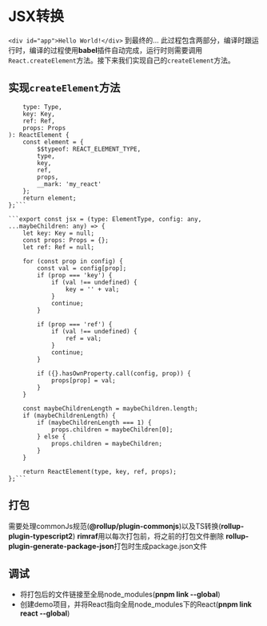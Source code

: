 # JSX转换

`<div id="app">Hello World!</div>` 到最终的...
此过程包含两部分，编译时跟运行时，编译的过程使用**babel**插件自动完成，运行时则需要调用`React.createElement`方法。接下来我们实现自己的`createElement`方法。

## 实现`createElement`方法

````const ReactElement = function (
	type: Type,
	key: Key,
	ref: Ref,
	props: Props
): ReactElement {
	const element = {
		$$typeof: REACT_ELEMENT_TYPE,
		type,
		key,
		ref,
		props,
		__mark: 'my_react'
	};
	return element;
};```

```export const jsx = (type: ElementType, config: any, ...maybeChildren: any) => {
	let key: Key = null;
	const props: Props = {};
	let ref: Ref = null;

	for (const prop in config) {
		const val = config[prop];
		if (prop === 'key') {
			if (val !== undefined) {
				key = '' + val;
			}
			continue;
		}

		if (prop === 'ref') {
			if (val !== undefined) {
				ref = val;
			}
			continue;
		}

		if ({}.hasOwnProperty.call(config, prop)) {
			props[prop] = val;
		}
	}

	const maybeChildrenLength = maybeChildren.length;
	if (maybeChildrenLength) {
		if (maybeChildrenLength === 1) {
			props.children = maybeChildren[0];
		} else {
			props.children = maybeChildren;
		}
	}

	return ReactElement(type, key, ref, props);
};```

````

## 打包

需要处理commonJs规范(**@rollup/plugin-commonjs**)以及TS转换(**rollup-plugin-typescript2**)
**rimraf**用以每次打包前，将之前的打包文件删除
**rollup-plugin-generate-package-json**打包时生成package.json文件

## 调试

- 将打包后的文件链接至全局node_modules(**pnpm link --global**)
- 创建demo项目，并将React指向全局node_modules下的React(**pnpm link react --global**)
